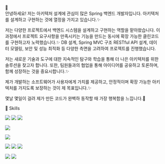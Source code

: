
<!--
**hwlee9905/hwlee9905** is a ✨ _special_ ✨ repository because its `README.md` (this file) appears on your GitHub profile.

Here are some ideas to get you started:

- 🔭 I’m currently working on ...
- 🌱 I’m currently learning ...
- 👯 I’m looking to collaborate on ...
- 🤔 I’m looking for help with ...
- 💬 Ask me about ...
- 📫 How to reach me: ...
- 😄 Pronouns: ...
- ⚡ Fun fact: ...
-->
   

👋  
안녕하세요! 저는 아키텍처 설계에 관심이 많은 Spring 백엔드 개발자입니다.
아키텍처를 설계하고 구현하는 것에 열정을 가지고 있습니다.✨

저는 다양한 프로젝트에서 백엔드 시스템을 설계하고 구현하는 역할을 맡아왔습니다.
이 과정에서 프로젝트 요구사항을 만족시키는 기능을 만드는 동시에 확장 가능한 클린코드를 구현하고자 노력했습니다.✨
DB 설계, Spring MVC 구조 RESTful API 설계, 데이터 모델링, 보안 및 성능 최적화 등 다양한 측면을 고려하여 프로젝트를 진행했습니다.

저는 새로운 기술과 도구에 대한 지속적인 탐구와 학습을 통해 더 나은 아키텍처를 위한 솔루션을 찾고자 합니다. 
또한, 팀원들과의 협업을 통해 아이디어를 공유하고 토론하며, 함께 성장하는 것을 중요시합니다.✨

제가 개발하는 소프트웨어가 사용자에게 가치를 제공하고, 
안정적이며 확장 가능한 아키텍처를 가지도록 보장하는 것이 제 목표입니다.✨

몇날 몇일이 걸려 제가 만든 코드가 완벽하 동작할 때 가장 행복함을 느낍니다.🚀

💪 Skills
<p>
   <img src="https://img.shields.io/badge/Spring Data JPA-6DB33F?style=flat-square&logo=Spring&logoColor=white"/>
   <img src="https://img.shields.io/badge/Spring Boot-6DB33F?style=flat-square&logo=Spring Boot&logoColor=white"/>
   <img src="https://img.shields.io/badge/Spring Security-6DB33F?style=flat-square&logo=Spring Security&logoColor=white"/>
</p>
<p>
   <img src="https://img.shields.io/badge/MySQL-4479A1?style=flat-square&logo=MySQL&logoColor=white"/>
</p>
<p>
   <img src="https://img.shields.io/badge/docker-%230db7ed.svg?style=for-the-badge&logo=docker&logoColor=white"/>
</p>
<p>
   <img src="https://img.shields.io/badge/html5-%23E34F26.svg?style=for-the-badge&logo=html5&logoColor=white"/>
   <img src="https://img.shields.io/badge/javascript-%23323330.svg?style=for-the-badge&logo=javascript&logoColor=%23F7DF1E"/>
   <img src="https://img.shields.io/badge/java-%23ED8B00.svg?style=for-the-badge&logo=openjdk&logoColor=white"/>
</p>
<p>
   <img src="https://img.shields.io/badge/Notion-%23000000.svg?style=for-the-badge&logo=notion&logoColor=white"/>
   <img src="https://img.shields.io/badge/github-%23121011.svg?style=for-the-badge&logo=github&logoColor=white"/>
</p>


   
